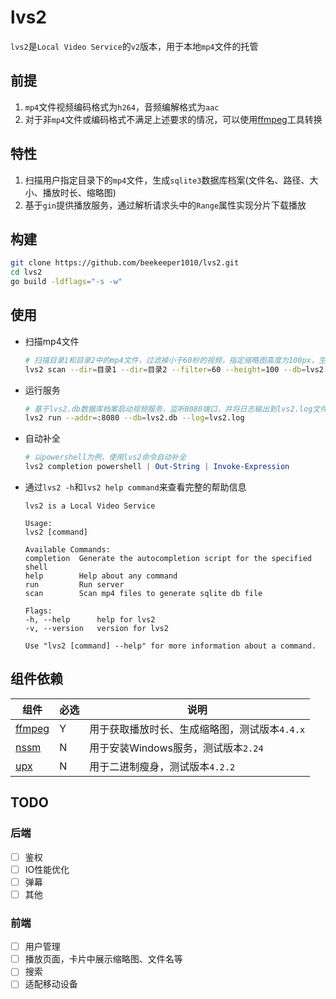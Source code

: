 # lvs2

`lvs2`是`Local Video Service`的`v2`版本，用于本地`mp4`文件的托管

## 前提

1. `mp4`文件视频编码格式为`h264`，音频编解格式为`aac`
2. 对于非`mp4`文件或编码格式不满足上述要求的情况，可以使用[ffmpeg](https://github.com/BtbN/FFmpeg-Builds/releases)工具转换

## 特性

1. 扫描用户指定目录下的`mp4`文件，生成`sqlite3`数据库档案(文件名、路径、大小、播放时长、缩略图)
2. 基于`gin`提供播放服务，通过解析请求头中的`Range`属性实现分片下载播放

## 构建

```bash
git clone https://github.com/beekeeper1010/lvs2.git
cd lvs2
go build -ldflags="-s -w"
```

## 使用

+ 扫描mp4文件

  ```bash
  # 扫描目录1和目录2中的mp4文件，过滤掉小于60秒的视频，指定缩略图高度为100px，生成lvs2.db数据库档案
  lvs2 scan --dir=目录1 --dir=目录2 --filter=60 --height=100 --db=lvs2.db
  ```

+ 运行服务

  ```bash
  # 基于lvs2.db数据库档案启动视频服务，监听8080端口，并将日志输出到lvs2.log文件中
  lvs2 run --addr=:8080 --db=lvs2.db --log=lvs2.log
  ```

+ 自动补全

  ```powershell
  # 以powershell为例，使用lvs2命令自动补全
  lvs2 completion powershell | Out-String | Invoke-Expression
  ```

+ 通过`lvs2 -h`和`lvs2 help command`来查看完整的帮助信息

  ```text
  lvs2 is a Local Video Service

  Usage:
  lvs2 [command]

  Available Commands:
  completion  Generate the autocompletion script for the specified shell
  help        Help about any command
  run         Run server
  scan        Scan mp4 files to generate sqlite db file

  Flags:
  -h, --help      help for lvs2
  -v, --version   version for lvs2

  Use "lvs2 [command] --help" for more information about a command.
  ```

## 组件依赖

| 组件 | 必选 | 说明 |
| --- | --- | --- |
| [ffmpeg](https://github.com/BtbN/FFmpeg-Builds/releases) | Y | 用于获取播放时长、生成缩略图，测试版本`4.4.x` |
| [nssm](https://nssm.cc/download) | N | 用于安装Windows服务，测试版本`2.24` |
| [upx](https://github.com/upx/upx/releases/) | N | 用于二进制瘦身，测试版本`4.2.2` |

## TODO

### 后端

+ [ ] 鉴权
+ [ ] IO性能优化
+ [ ] 弹幕
+ [ ] 其他

### 前端

+ [ ] 用户管理
+ [ ] 播放页面，卡片中展示缩略图、文件名等
+ [ ] 搜索
+ [ ] 适配移动设备
